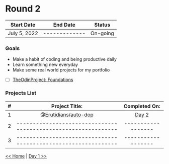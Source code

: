 # Round 2

|  Start Date  |    End Date   |  Status  |
| :----------: | :-----------: | :------: |
| July 5, 2022 | ------------- | On-going |

### **Goals**

- Make a habit of coding and being productive daily
- Learn something new everyday
- Make some real world projects for my portfolio
- [ ] [TheOdinProject: Foundations](https://www.theodinproject.com/paths/foundations/courses/foundations)

### **Projects List**

|  #  |                         Project Title:                         |    Completed On:   |
| :-: | :------------------------------------------------------------: | :----------------: |
|  1  | [@Erutidians/auto-dop](https://github.com/Erutidians/auto-dop) | [Day 2](day002.md) |
|  2  | -------------------------------------------------------------- | ------------------ |
|  3  | -------------------------------------------------------------- | ------------------ |

[<< Home](../README.md) | [Day 1 >>](day001.md)
